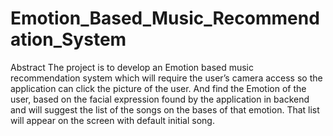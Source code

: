 # Emotion_Based_Music_Recommendation_System

Abstract 
The project is to develop an Emotion based music recommendation system which will require the user’s camera access so the application can click the picture of the user. And find the Emotion of the user, based on the facial expression found by the application in backend and will suggest the list of the songs on the bases of that emotion. That list will appear on the screen with default initial song.

